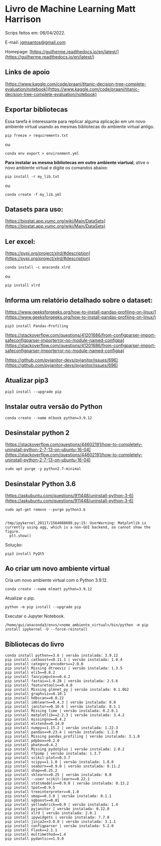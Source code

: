 # Livro de Machine Learning Matt Harrison

Scrips feitos em: 06/04/2022.

E-mail: jgmsantos@gmail.com

Homepage: [https://guilherme.readthedocs.io/en/latest/](https://guilherme.readthedocs.io/en/latest/)

## Links de apoio

[https://www.kaggle.com/code/praanj/titanic-decision-tree-complete-evaluation/notebook](https://www.kaggle.com/code/praanj/titanic-decision-tree-complete-evaluation/notebook)

## Exportar bibliotecas

Essa tarefa é interessante para replicar alguma aplicação em um novo ambiente virtual usando as mesmas bibliotecas do ambiente virtual antigo.


```
pip freeze > requirements.txt
```
ou
```
conda env export > environment.yml
```

**Para instalar as mesma bibliotecas em outro ambiente viartual**, ative o novo ambiente virtual e digite os comandos abaixo:

```
pip install -r my_lib.txt
```

ou

```
conda create -f my_lib.yml
```

## Datasets para uso:

[https://biostat.app.vumc.org/wiki/Main/DataSets](https://biostat.app.vumc.org/wiki/Main/DataSets)

## Ler excel:

[https://pypi.org/project/xlrd/#description](https://pypi.org/project/xlrd/#description)

```
conda install -c anaconda xlrd
```

ou

```
pip install xlrd
```

## Informa um relatório detalhado sobre o dataset:

[https://www.geeksforgeeks.org/how-to-install-pandas-profiling-on-linux/](https://www.geeksforgeeks.org/how-to-install-pandas-profiling-on-linux/)

```
pip3 install Pandas-Profiling
```

[https://stackoverflow.com/questions/41201686/from-configparser-import-safeconfigparser-importerror-no-module-named-configpa](https://stackoverflow.com/questions/41201686/from-configparser-import-safeconfigparser-importerror-no-module-named-configpa)

[https://github.com/pyjanitor-devs/pyjanitor/issues/696](https://github.com/pyjanitor-devs/pyjanitor/issues/696)

## Atualizar pip3

```
pip3 install --upgrade pip
```

## Instalar outra versão do Python

```
conda create --name mlbook python=3.9.12
```

## Desinstalar python 2

[https://stackoverflow.com/questions/44602191/how-to-completely-uninstall-python-2-7-13-on-ubuntu-16-04](https://stackoverflow.com/questions/44602191/how-to-completely-uninstall-python-2-7-13-on-ubuntu-16-04)

```
sudo apt purge -y python2.7-minimal
```

## Desinstalar Python 3.6

[https://askubuntu.com/questions/911448/uninstall-python-3-6](https://askubuntu.com/questions/911448/uninstall-python-3-6)

```
sudo apt-get remove --purge python3.6
```

## 

```
/tmp/ipykernel_20117/1564088600.py:15: UserWarning: Matplotlib is currently using agg, which is a non-GUI backend, so cannot show the figure.
  plt.show()
```

Solução:

```
pip3 install PyQt5
```

## Ao criar um novo ambiente virtual

Cria um novo ambiente virtual com o Python 3.9.12.

```
conda create --name mlmatt python=3.9.12
```

Atualizar o pip.

```
python -m pip install --upgrade pip
```

Executar o Jupyter Notebook.
```
/home/gui/anaconda3/envs/<nome_ambiente_virtual>/bin/python -m pip install ipykernel -U --force-reinstall
```


## Bibliotecas do livro

```
conda install python==3.6 | versão instalada: 3.9.12
pip install catboost==0.11.1 | versão instalada: 1.0.4
pip install category_encoders==2.0.0
pip install Missing dtreeviz | versão instalada: 1.3.5
pip install eli5==0.8.2
pip install fancyimpute==0.4.2
pip install fastai==1.0.28 | versão instalada: 2.5.6
pip install featuretools==0.4.0
pip install Missing glmnet_py | versão instalada: 0.1.0b2
pip install graphviz==0.10.1
pip install hdbscan==0.8.22
pip install imblearn==0.4.3 | versão instalada: 0.0
pip install janitor==0.16.6 | versão instalada: 0.1.1
pip install Missing lime | versão instalada: 0.2.0.1
pip install matplotlib==2.2.3 | versão instalada: 3.4.2
pip install missingno==0.4.2
pip install mlxtend==0.14.0
pip install numpy==1.15.2 | versão instalada: 1.22.3
pip install pandas==0.23.4 | versão instalada: 1.2.0
pip install Missing pandas_profiling | versão instalada: 3.1.0
pip install pdpbox==0.2.0
pip install phate==0.4.2
pip install Missing pydotplus | versão instalada: 2.0.2
pip install rfpimp | versão instalada: 1.3.7
pip install scikit-plot==0.3.7
pip install scipy==1.1.0 | versão instalada: 1.8.0
pip install seaborn==0.9.0 | versão instalada: 0.11.2
pip install shap==0.25.2
pip install sklearn==0.25 | versão instalada: 0.0
pip install --user scikit-learn==0.22.1
pip install statsmodels==0.9.0 | versão instalada: 0.13.2
pip install tpot==0.9.5
pip install treeinterpreter==0.1.0
pip install umap==0.3.8 | versão instalada: 0.1.1
pip install xgboost==0.81
pip install yellowbrick==0.9 | versão instalada: 1.4
pip install pyjanitor | versão instalada: 0.22.0
pip install xlrd | versão instalada: 2.0.1
pip install ipywidgets | versão instalada: 7.7.0
pip install jinja2==3.0.0 | versão instalada: 3.1.1
pip install configparser | versão instalada: 5.2.0
pip install Flask==2.1.1
pip install multimethod==1.4
pip install pydantic==1.9.0
```